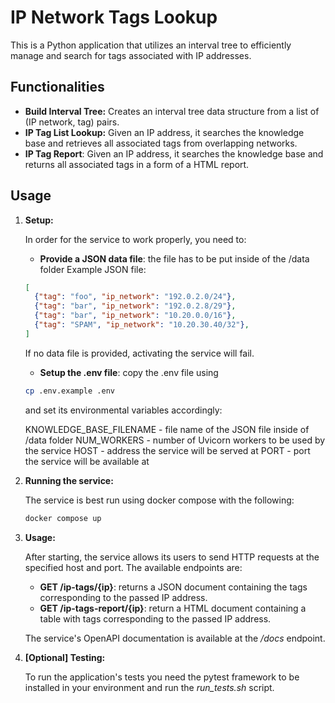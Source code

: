 # IP Network Tags Lookup

This is a Python application that utilizes an interval tree to efficiently manage and search for tags associated with IP addresses.

## Functionalities

*   **Build Interval Tree:** Creates an interval tree data structure from a list of (IP network, tag) pairs.
*   **IP Tag List Lookup:** Given an IP address, it searches the knowledge base and retrieves all associated tags from overlapping networks.
*   **IP Tag Report**: Given an IP address, it searches the knowledge base and returns all associated tags in a form of a HTML report.

## Usage

1.  **Setup:**

    In order for the service to work properly, you need to:
    * **Provide a JSON data file**: the file has to be put inside of the /data folder
    Example JSON file:
    ```json
    [
      {"tag": "foo", "ip_network": "192.0.2.0/24"},
      {"tag": "bar", "ip_network": "192.0.2.8/29"},
      {"tag": "bar", "ip_network": "10.20.0.0/16"},
      {"tag": "SPAM", "ip_network": "10.20.30.40/32"},
    ]
    ```
    If no data file is provided, activating the service will fail.

    * **Setup the .env file**: copy the .env file using
    ```bash
    cp .env.example .env 
    ```
    and set its environmental variables accordingly:

    KNOWLEDGE_BASE_FILENAME - file name of the JSON file inside of /data folder
    NUM_WORKERS - number of Uvicorn workers to be used by the service
    HOST - address the service will be served at
    PORT - port the service will be available at

2.  **Running the service:**

    The service is best run using docker compose with the following:
    ```bash
    docker compose up
    ```

3.  **Usage:**

    After starting, the service allows its users to send HTTP requests at the specified host and port.
    The available endpoints are:
    * **GET /ip-tags/{ip}**: returns a JSON document containing the tags corresponding to the passed IP address.
    * **GET /ip-tags-report/{ip}**: return a HTML document containing a table with tags corresponding to the passed IP address.

    The service's OpenAPI documentation is available at the */docs* endpoint.

4.  **[Optional] Testing:**

    To run the application's tests you need the pytest framework to be installed in your environment and run the *run_tests.sh* script.
